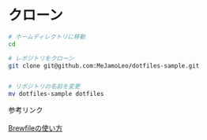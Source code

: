 # クローン

```sh
# ホームディレクトリに移動
cd 

# レポジトリをクローン
git clone git@github.com:MeJamoLeo/dotfiles-sample.git


# リポジトリの名前を変更
mv dotfiles-sample dotfiles
```

参考リンク
<br>
<br>
[Brewfileの使い方](https://gist.github.com/yoshimana/43b9205ddedad0ad65f2dee00c6f4261)
